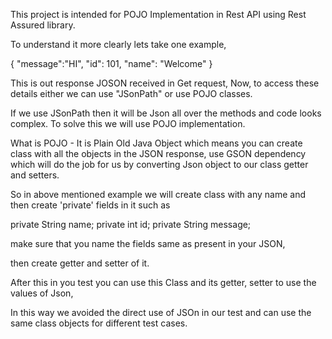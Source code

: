 This project is intended for POJO Implementation in Rest API using Rest Assured library.

To understand it more clearly lets take one example, 

{
"message":"HI",
"id": 101,
"name": "Welcome"
}

This is out response JOSON received in Get request,
Now, to access these details either we can use "JSonPath" or use POJO classes.

If we use JSonPath then it will be Json all over the methods and code looks complex. To solve this we will use POJO implementation.

What is POJO - It is Plain Old Java Object which means you can create class with all the objects in the JSON response, use GSON dependency  which will do the job for us by converting Json object to our class getter and setters.

So in above mentioned example we will create class with any name and then create 'private' fields in it such as 

private String name;
private int id;
private String message;

make sure that you name the fields same as present in your JSON,

then create getter and setter of it. 

After this in you test you can use this Class and its getter, setter to use the values of Json,

In this way we avoided the direct use of JSOn in our test and can use the same class objects for different test cases.





